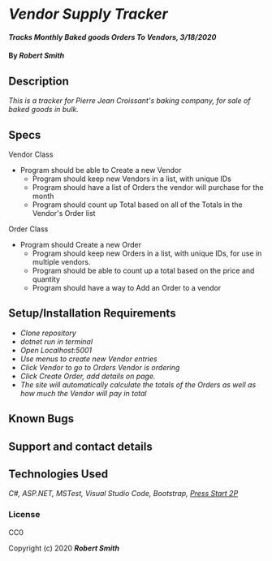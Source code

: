 # _Vendor Supply Tracker_

#### _Tracks Monthly Baked goods Orders To Vendors,  3/18/2020_

#### By _**Robert Smith**_

## Description

_This is a tracker for Pierre Jean Croissant's baking company, for sale of baked goods in bulk._

## Specs

Vendor Class

* Program should be able to Create a new Vendor
    * Program should keep new Vendors in a list, with unique IDs
    * Program should have a list of Orders the vendor will purchase for the month
    * Program should count up Total based on all of the Totals in the Vendor's Order list

Order Class
* Program should Create a new Order
    * Program should keep new Orders in a list, with unique IDs, for use in multiple vendors.
    * Program should be able to count up a total based on the price and quantity
    * Program should have a way to Add an Order to a vendor

## Setup/Installation Requirements

* _Clone repository_
* _dotnet run in terminal_
* _Open Localhost:5001_
* _Use menus to create new Vendor entries_
* _Click Vendor to go to Orders Vendor is ordering_
* _Click Create Order, add details on page._
* _The site will automatically calculate the totals of the Orders as well as how much the Vendor will pay in total_

## Known Bugs

## Support and contact details

## Technologies Used

_C#, 
ASP.NET, 
MSTest, 
Visual Studio Code, 
Bootstrap,
[Press Start 2P](https://fonts.google.com/specimen/Press+Start+2P)_

### License

CC0

Copyright (c) 2020 **_Robert Smith_**